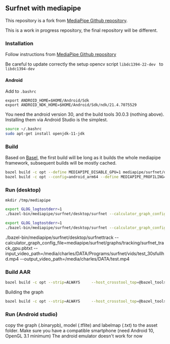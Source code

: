 ## Surfnet with mediapipe

This repository is a fork from [MediaPipe Github repository](https://github.com/google/mediapipe).

This is a work in progress repository, the final repository will be different.

### Installation

Follow instructions from [MediaPipe Github repository](https://github.com/google/mediapipe)

Be careful to update correctly the setup opencv script
```libdc1394-22-dev ``` to ```libdc1394-dev```

#### Android

Add to `.bashrc`
```
export ANDROID_HOME=$HOME/Android/Sdk
export ANDROID_NDK_HOME=$HOME/Android/Sdk/ndk/21.4.7075529
```

You need the android version 30, and the build tools 30.0.3 (nothing above). Installing them via Android Studio is the simplest.

```sh
source ~/.bashrc
sudo apt-get install openjdk-11-jdk
```

### Build

Based on [Basel](https://bazel.build/), the first build will be long as it builds the whole mediapipe framework, subsequent builds will be mostly cached.

```sh
bazel build -c opt --define MEDIAPIPE_DISABLE_GPU=1 mediapipe/surfnet/desktop:surfnet
bazel build -c opt --config=android_arm64 --define MEDIAPIPE_PROFILING=1 --linkopt="-s" mediapipe/surfnet/android/src/java/com/google/mediapipe/apps/surfnetmobile:surfnetmobile
```
### Run (desktop)

```mkdir /tmp/mediapipe```

```sh
export GLOG_logtostderr=1
./bazel-bin/mediapipe/surfnet/desktop/surfnet --calculator_graph_config_file=mediapipe/surfnet/graphs/surfnet.pbtxt
``` 

```sh
export GLOG_logtostderr=1
./bazel-bin/mediapipe/surfnet/desktop/surfnet --calculator_graph_config_file=mediapipe/surfnet/graphs/surfnet.pbtxt
``` 

./bazel-bin/mediapipe/surfnet/desktop/surfnettrack --calculator_graph_config_file=mediapipe/surfnet/graphs/tracking/surfnet_track_gpu.pbtxt --input_video_path=/media/charles/DATA/Programs/surfnet/vids/test_30sfullhd.mp4 --output_video_path=/media/charles/DATA/test.mp4


### Build AAR

```sh
bazel build -c opt --strip=ALWAYS     --host_crosstool_top=@bazel_tools//tools/cpp:toolchain     --fat_apk_cpu=arm64-v8a,x86_64     --legacy_whole_archive=0     --features=-legacy_whole_archive     --copt=-fvisibility=hidden     --copt=-ffunction-sections     --copt=-fdata-sections     --copt=-fstack-protector     --copt=-Oz     --copt=-fomit-frame-pointer     --copt=-DABSL_MIN_LOG_LEVEL=2     --copt -DMESA_EGL_NO_X11_HEADERS --copt -DEGL_NO_X11 --linkopt=-Wl,--gc-sections,--strip-all     mediapipe/surfnet/android/src/java/com/google/mediapipe/apps/surfnetaar:surfnettrack
```

Building the graph
```sh
bazel build -c opt --strip=ALWAYS     --host_crosstool_top=@bazel_tools//tools/cpp:toolchain     --fat_apk_cpu=arm64-v8a,x86_64     --legacy_whole_archive=0     --features=-legacy_whole_archive     --copt=-fvisibility=hidden     --copt=-ffunction-sections     --copt=-fdata-sections     --copt=-fstack-protector     --copt=-Oz     --copt=-fomit-frame-pointer     --copt=-DABSL_MIN_LOG_LEVEL=2     --copt -DMESA_EGL_NO_X11_HEADERS --copt -DEGL_NO_X11 --linkopt=-Wl,--gc-sections,--strip-all mediapipe/surfnet/graphs/tracking:surfnet_track_graph
```

### Run (Android studio)

copy the graph (.binarypb), model (.tflite) and labelmap (.txt) to the asset folder.
Make sure you have a compatible smartphone (need Android 10, OpenGL 3.1 minimum)
The android emulator doesn't work for now
